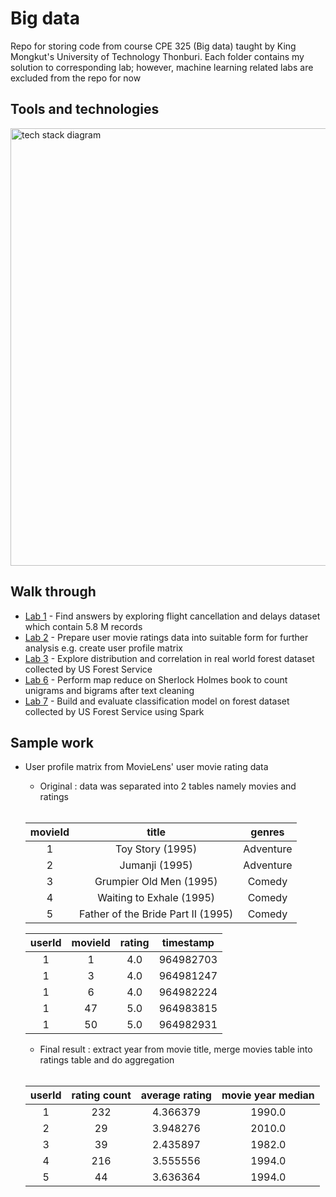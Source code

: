 # Big data

Repo for storing code from course CPE 325 (Big data) taught by King Mongkut's University of Technology Thonburi. Each folder contains my solution to corresponding lab; however, machine learning related labs are excluded from the repo for now

## Tools and technologies
<img width=700 src="https://user-images.githubusercontent.com/57994731/157178734-f691b356-28fb-4976-b27c-4d572f46546d.png" alt="tech stack diagram" />

## Walk through
- [Lab 1](https://github.com/ppkgtmm/big-data/blob/main/Lecture%201-2%20-%20Numpy%2C%20Pandas%2C%20Matplotlib/Exercise.ipynb) - Find answers by exploring flight cancellation and delays dataset which contain 5.8 M records
- [Lab 2](https://github.com/ppkgtmm/big-data/blob/main/Lecture%202%20-%20Data%20Preparation/Exercise.ipynb) - Prepare user movie ratings data into suitable form for further analysis e.g. create user profile matrix
- [Lab 3](https://github.com/ppkgtmm/big-data/blob/main/Lecture%203%20-%20Data%20Exploration/Exercise.ipynb) - Explore distribution and correlation in real world forest dataset collected by US Forest Service
- [Lab 6](https://github.com/ppkgtmm/big-data/blob/main/Lecture%206%20-%20Hadoop%20MapReduce/Exercise.ipynb) - Perform map reduce on Sherlock Holmes book to count unigrams and bigrams after text cleaning
- [Lab 7](https://github.com/ppkgtmm/big-data/blob/main/Lecture%207%20-%20Spark%20Data%20Operation%20and%20Machine%20Learning/Exercise.ipynb) - Build and evaluate classification model on forest dataset collected by US Forest Service using Spark

## Sample work

- User profile matrix from MovieLens' user movie rating data
  - Original : data was separated into 2 tables namely movies and ratings
  <br />

  | movieId | title                              | genres                                      |
  |:-------:|:----------------------------------:|:-------------------------------------------:|
  | 1       | Toy Story (1995)                   | Adventure|Animation|Children|Comedy|Fantasy |
  | 2       | Jumanji (1995)                     | Adventure|Children|Fantasy                  |
  | 3       | Grumpier Old Men (1995)            | Comedy|Romance                              |
  | 4       | Waiting to Exhale (1995)           | Comedy|Drama|Romance                        |
  | 5       | Father of the Bride Part II (1995) | Comedy                                      |
  
  | userId | movieId | rating | timestamp |
  |:------:|:-------:|:------:|:---------:|
  | 1      | 1       | 4.0    | 964982703 |
  | 1      | 3       | 4.0    | 964981247 |
  | 1      | 6       | 4.0    | 964982224 |
  | 1      | 47      | 5.0    | 964983815 |
  | 1      | 50      | 5.0    | 964982931 |
  
  - Final result : extract year from movie title, merge movies table into ratings table and do aggregation
  <br />

  | userId | rating count | average rating | movie year median |
  |:------:|:------------:|:--------------:|:-----------------:|
  | 1      | 232          | 4.366379       | 1990.0            |
  | 2      | 29           | 3.948276       | 2010.0            |
  | 3      | 39           | 2.435897       | 1982.0            |
  | 4      | 216          | 3.555556       | 1994.0            |
  | 5      | 44           | 3.636364       | 1994.0            |
